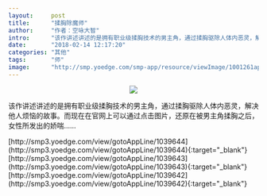 ```yaml
---
layout:     post
title:      "揉胸除魔师"
author:     "作者：空咏大智"
intro:      "该作讲述讲述的是拥有职业级揉胸技术的男主角，通过揉胸驱除人体内恶灵，解决他人烦恼的故事。而现在在官网上可以通过点击图片，还原在被男主角揉胸之后，女性所发出的娇喘……"
date:       "2018-02-14 12:17:20"
categories: "其他"
tags:       "师"
image:      "http://smp.yoedge.com/smp-app/resource/viewImage/1001261appline.png"
---
```

<div style="text-align: center">
<p><img src="http://smp.yoedge.com/smp-app/resource/viewImage/1001261appline.png"/></p>
</div>
<p class="post-meta">
<span>该作讲述讲述的是拥有职业级揉胸技术的男主角，通过揉胸驱除人体内恶灵，解决他人烦恼的故事。而现在在官网上可以通过点击图片，还原在被男主角揉胸之后，女性所发出的娇喘……</span>
</p>
[http://smp3.yoedge.com/view/gotoAppLine/1039644](http://smp3.yoedge.com/view/gotoAppLine/1039644){:target="_blank"}
[http://smp3.yoedge.com/view/gotoAppLine/1039643](http://smp3.yoedge.com/view/gotoAppLine/1039643){:target="_blank"}
[http://smp3.yoedge.com/view/gotoAppLine/1039642](http://smp3.yoedge.com/view/gotoAppLine/1039642){:target="_blank"}


